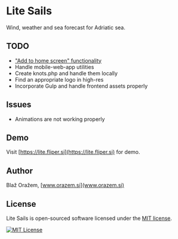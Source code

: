 # Lite Sails

Wind, weather and sea forecast for Adriatic sea.

## TODO

- ["Add to home screen" functionality](https://codelabs.developers.google.com/codelabs/add-to-home-screen/index.html#0)
- Handle mobile-web-app utilities
- Create knots.php and handle them locally
- Find an appropriate logo in high-res
- Incorporate Gulp and handle frontend assets properly

## Issues

- Animations are not working properly

## Demo

Visit [https://lite.fliper.si](https://lite.fliper.si) for demo.

## Author

Blaž Oražem, [www.orazem.si](www.orazem.si)

## License

Lite Sails is open-sourced software licensed under the [MIT license](https://opensource.org/licenses/MIT).

[![MIT License](https://img.shields.io/github/license/BlazOrazem/litesails?label=License&color=blue&style=flat-square&cacheSeconds=600)](https://github.com/BlazOrazem/litesails/blob/master/LICENSE)
